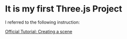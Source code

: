 # It is my first Three.js Project

I referred to the following instruction:

[Official Tutorial: Creating a scene](https://threejs.org/docs/#manual/en/introduction/Creating-a-scene)